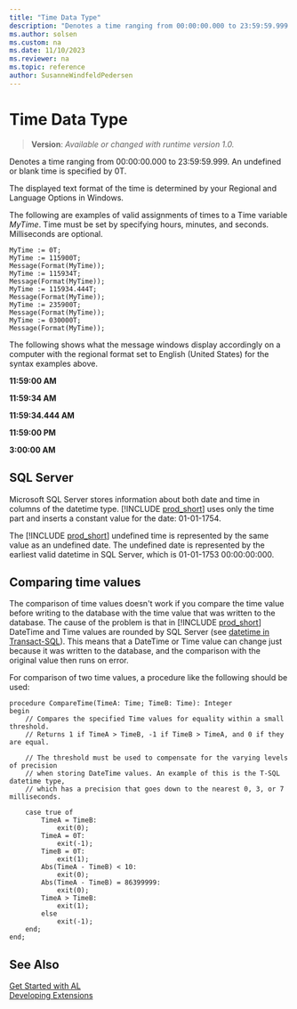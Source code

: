 ```yaml
---
title: "Time Data Type"
description: "Denotes a time ranging from 00:00:00.000 to 23:59:59.999."
ms.author: solsen
ms.custom: na
ms.date: 11/10/2023
ms.reviewer: na
ms.topic: reference
author: SusanneWindfeldPedersen
---
```

[//]: # (START>DO_NOT_EDIT)
[//]: # (IMPORTANT:Do not edit any of the content between here and the END>DO_NOT_EDIT.)
[//]: # (Any modifications should be made in the .xml files in the ModernDev repo.)
# Time Data Type
> **Version**: _Available or changed with runtime version 1.0._

Denotes a time ranging from 00:00:00.000 to 23:59:59.999. An undefined or blank time is specified by 0T.




[//]: # (IMPORTANT: END>DO_NOT_EDIT)

The displayed text format of the time is determined by your Regional and Language Options in Windows.  
  
The following are examples of valid assignments of times to a Time variable *MyTime*. Time must be set by specifying hours, minutes, and seconds. Milliseconds are optional.
  
```al
MyTime := 0T;  
MyTime := 115900T;  
Message(Format(MyTime));  
MyTime := 115934T;  
Message(Format(MyTime));  
MyTime := 115934.444T;  
Message(Format(MyTime));  
MyTime := 235900T;  
Message(Format(MyTime));  
MyTime := 030000T;  
Message(Format(MyTime));  
```  
  
The following shows what the message windows display accordingly on a computer with the regional format set to English (United States) for the syntax examples above.  
  
**11:59:00 AM**
  
**11:59:34 AM**
  
**11:59:34.444 AM**

**11:59:00 PM**
  
**3:00:00 AM**

## SQL Server

Microsoft SQL Server stores information about both date and time in columns of the datetime type. [!INCLUDE [prod_short](../../includes/prod_short.md)] uses only the time part and inserts a constant value for the date: 01-01-1754.  
  
The [!INCLUDE [prod_short](../../includes/prod_short.md)] undefined time is represented by the same value as an undefined date. The undefined date is represented by the earliest valid datetime in SQL Server, which is 01-01-1753 00:00:00:000.

## Comparing time values

The comparison of time values doesn't work if you compare the time value before writing to the database with the time value that was written to the database.
The cause of the problem is that in [!INCLUDE [prod_short](../../includes/prod_short.md)] DateTime and Time values are rounded by SQL Server (see [datetime in Transact-SQL](/sql/t-sql/data-types/datetime-transact-sql)). This means that a DateTime or Time value can change just because it was written to the database, and the comparison with the original value then runs on error.

For comparison of two time values, a procedure like the following should be used:

```al
procedure CompareTime(TimeA: Time; TimeB: Time): Integer
begin
    // Compares the specified Time values for equality within a small threshold.
    // Returns 1 if TimeA > TimeB, -1 if TimeB > TimeA, and 0 if they are equal.

    // The threshold must be used to compensate for the varying levels of precision
    // when storing DateTime values. An example of this is the T-SQL datetime type,
    // which has a precision that goes down to the nearest 0, 3, or 7 milliseconds.

    case true of
        TimeA = TimeB:
            exit(0);
        TimeA = 0T:
            exit(-1);
        TimeB = 0T:
            exit(1);
        Abs(TimeA - TimeB) < 10:
            exit(0);
        Abs(TimeA - TimeB) = 86399999:
            exit(0);
        TimeA > TimeB:
            exit(1);
        else
            exit(-1);
    end;
end;
```
  
## See Also

[Get Started with AL](../../devenv-get-started.md)  
[Developing Extensions](../../devenv-dev-overview.md)  
